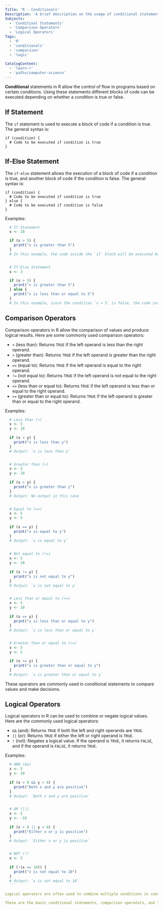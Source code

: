 ```yaml
---
Title: 'R - Conditionals'
Description: 'A brief description on the usage of conditional statements, comparison and logic operators in R'
Subjects:
  - 'Conditinal Statements'
  - 'Comparison Operators'
  - 'Logical Operators'
Tags:
  - 'R'
  - 'conditionals'
  - 'comparison'
  - 'logic'
  
CatalogContent:
  - 'learn-r'
  - 'paths/computer-science'
---
```


**Conditional** statements in R allow the control of flow in programs based on certain conditions. Using these statements different blocks of code can be executed depending on whether a condition is true or false.

## If Statement

The `if` statement is used to execute a block of code if a condition is true. The general syntax is:

```pseudo
if (condition) {
  # Code to be executed if condition is true
}
```

## If-Else Statement

The `if-else` statement allows the execution of a block of code if a condition is true, and another block of code if the condition is false. The general syntax is:

```pseudo
if (condition) {
  # Code to be executed if condition is true
} else {
  # Code to be executed if condition is false
}
```

Examples:
  ```r
    # If Statement
    x <- 10

    if (x > 5) {
      print("x is greater than 5")
    }
    # In this example, the code inside the `if` block will be executed because the condition `x > 5` is true.


    # If-Else Statement
    x <- 3

    if (x > 5) {
      print("x is greater than 5")
    } else {
      print("x is less than or equal to 5")
    }
    # In this example, since the condition `x > 5` is false, the code inside the `else` block will be executed.
  ```

## Comparison Operators

Comparison operators in R allow the comparison of values and produce logical results. Here are some commonly used comparison operators:

- `<` (less than): Returns `TRUE` if the left operand is less than the right operand.
- `>` (greater than): Returns `TRUE` if the left operand is greater than the right operand.
- `==` (equal to): Returns `TRUE` if the left operand is equal to the right operand.
- `!=` (not equal to): Returns `TRUE` if the left operand is not equal to the right operand.
- `<=` (less than or equal to): Returns `TRUE` if the left operand is less than or equal to the right operand.
- `>=` (greater than or equal to): Returns `TRUE` if the left operand is greater than or equal to the right operand.

Examples:
  ```r
    # Less than (<) 
    x <- 5
    y <- 10
    
    if (x < y) {
      print("x is less than y")
    }
    # Output: 'x is less than y'


    # Greater than (>) 
    x <- 5
    y <- 10
    
    if (x > y) {
      print("x is greater than y")
    }
    # Output: No output in this case


    # Equal to (==) 
    x <- 5
    y <- 5
    
    if (x == y) {
      print("x is equal to y")
    }
    # Output: `x is equal to y`
    

    # Not equal to (!=) 
    x <- 5
    y <- 10
    
    if (x != y) {
      print("x is not equal to y")
    }
    # Output: `x is not equal to y`


    # Less than or equal to (<=)
    x <- 5
    y <- 10
    
    if (x <= y) {
      print("x is less than or equal to y")
    }
    # Output: `x is less than or equal to y`


    # Greater than or equal to (>=)
    x <- 5
    y <- 5

    if (x >= y) {
      print("x is greater than or equal to y")
    }
    # Output: `x is greater than or equal to y`
  ```

These operators are commonly used in conditional statements to compare values and make decisions.

## Logical Operators

Logical operators in R can be used to combine or negate logical values. Here are the commonly used logical operators:

- `&&` (and): Returns `TRUE` if both the left and right operands are `TRUE`.
- `||` (or): Returns `TRUE` if either the left or right operand is `TRUE`.
- `!` (not): Negates a logical value. If the operand is `TRUE`, it returns `FALSE`, and if the operand is `FALSE`, it returns `TRUE`.

Examples:
  ```R
    # AND (&&)
    x <- 5
    y <- 10
    
    if (x > 0 && y > 0) {
      print("Both x and y are positive")
    }
    # Output: `Both x and y are positive`


    # OR (||)
    x <- 5
    y <- -10
    
    if (x > 0 || y > 0) {
      print("Either x or y is positive")
    }
    # Output: `Either x or y is positive`


    # NOT (!)
    x <- 5
    
    if (!(x == 10)) {
      print("x is not equal to 10")
    }
    # Output: `x is not equal to 10`
    ```

Logical operators are often used to combine multiple conditions in conditional statements or to negate a condition.

These are the basic conditional statements, comparison operators, and logical operators in R. They can be leveraged to control the flow of a program, compare values, and make decisions based on specific conditions.